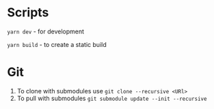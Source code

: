 # Scripts

`yarn dev` - for development

`yarn build` - to create a static build

# Git

1. To clone with submodules use `git clone --recursive <URl>`
2. To pull with submodules `git submodule update --init --recursive`
